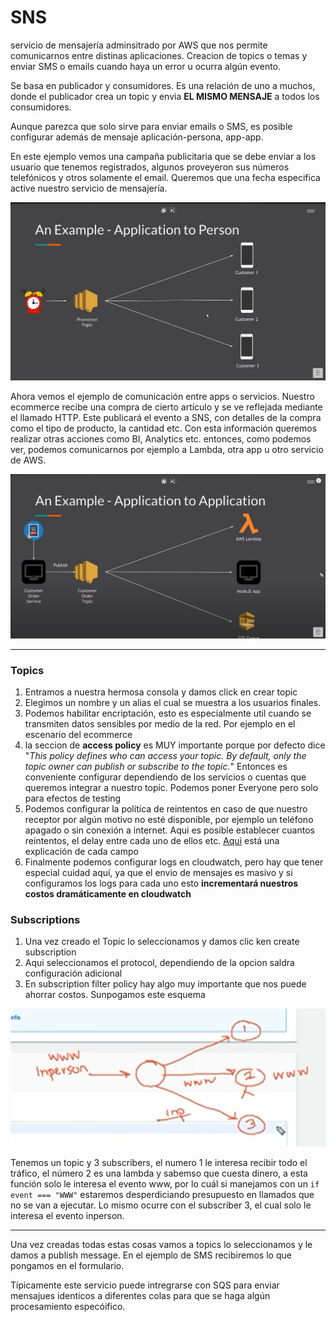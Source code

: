 # SNS

servicio de mensajería adminsitrado por AWS que nos permite comunicarnos entre distinas aplicaciones. Creacion de topics o temas y enviar SMS o emails cuando haya un error u ocurra algún evento.

Se basa en publicador y consumidores. Es una relación de uno a muchos, donde el publicador crea un topic y envia **EL MISMO MENSAJE** a todos los consumidores.

Aunque parezca que solo sirve para enviar emails o SMS, es posible configurar además de mensaje aplicación-persona, app-app.

En este ejemplo vemos una campaña publicitaria que se debe enviar a los usuario que tenemos registrados, algunos proveyeron sus números telefónicos y otros solamente el email. Queremos que una fecha especifica active nuestro servicio de mensajería.

![app_person_example](app_person_example.png)

Ahora vemos el ejemplo de comunicación entre apps o servicios. Nuestro ecommerce recibe una compra de cierto artículo y se ve reflejada mediante el llamado HTTP. Este publicará el evento a SNS, con detalles de la compra como el tipo de producto, la cantidad etc. Con esta información queremos realizar otras acciones como BI, Analytics etc. entonces, como podemos ver, podemos comunicarnos por ejemplo a Lambda, otra app u otro servicio de AWS.

![app_app_example](app_app_example.png)

---

### Topics

1. Entramos a nuestra hermosa consola y damos click en crear topic
2. Elegimos un nombre y un alias el cual se muestra a los usuarios finales.
3. Podemos habilitar encriptación, esto es especialmente util cuando se transmiten datos sensibles por medio de la red. Por ejemplo en el escenario del ecommerce
4. la seccion de **access policy** es MUY importante porque por defecto dice "_This policy defines who can access your topic. By default, only the topic owner can publish or subscribe to the topic._" Entonces es conveniente configurar dependiendo de los servicios o cuentas que queremos integrar a nuestro topic. Podemos poner Everyone pero solo para efectos de testing
5. Podemos configurar la política de reintentos en caso de que nuestro receptor por algún motivo no esté disponible, por ejemplo un teléfono apagado o sin conexión a internet. Aqui es posible establecer cuantos reintentos, el delay entre cada uno de ellos etc. [Aqui](https://www.youtube.com/watch?v=6OB6XF9MDbU&list=PL9nWRykSBSFg-CziAHKjr0XnvghEVkpFi&index=5) está una explicación de cada campo
6. Finalmente podemos configurar logs en cloudwatch, pero hay que tener especial cuidad aquí, ya que el envio de mensajes es masivo y si configuramos los logs para cada uno esto **incrementará nuestros costos dramáticamente en cloudwatch**


### Subscriptions

1. Una vez creado el Topic lo seleccionamos y damos clic ken create subscription
2. Aqui seleccionamos el protocol, dependiendo de la opcion saldra configuración adicional
3. En subscription filter policy hay algo muy importante que nos puede ahorrar costos. Sunpogamos este esquema 

![subscription_filter_policy](subscription_filter_policy.png)

Tenemos un topic y 3 subscribers, el numero 1 le interesa recibir todo el tráfico, el número 2 es una lambda y sabemso que cuesta dinero, a esta función solo le interesa el evento www, por lo cuál si manejamos con un `if event === "WWW"` estaremos desperdiciando presupuesto en llamados que no se van a ejecutar. Lo mismo ocurre con el subscriber 3, el cual solo le interesa el evento inperson.

---

Una vez creadas todas estas cosas vamos a topics lo seleccionamos y le damos a publish message. En el ejemplo de SMS recibiremos lo que pongamos en el formulario.

Típicamente este servicio puede intregrarse con SQS para enviar mensajues identicos a diferentes colas para que se haga algún procesamiento especóifico.